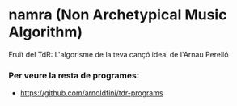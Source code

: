# namra (Non Archetypical Music Algorithm)
Fruït del TdR: L'algorisme de la teva cançó ideal de l'Arnau Perelló

### Per veure la resta de programes:
- https://github.com/arnoldfini/tdr-programs
